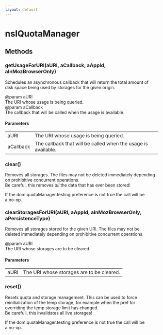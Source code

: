 ```yaml
---
layout: default
---
```


# nsIQuotaManager #

## Methods ##

### getUsageForURI(aURI, aCallback, aAppId, aInMozBrowserOnly) ###
  
Schedules an asynchronous callback that will return the total amount of  
disk space being used by storages for the given origin.  
  
@param aURI  
       The URI whose usage is being queried.  
@param aCallback  
       The callback that will be called when the usage is available.  
  

#### Parameters ####

<table>

<tr>
<td>aURI</td>
<td>       The URI whose usage is being queried.  
</td>
</tr>

<tr>
<td>aCallback</td>
<td>       The callback that will be called when the usage is available.  
</td>
</tr>

</table>

### clear() ###
  
Removes all storages. The files may not be deleted immediately depending  
on prohibitive concurrent operations.  
Be careful, this removes *all* the data that has ever been stored!  
  
If the dom.quotaManager.testing preference is not true the call will be  
a no-op.  
  

### clearStoragesForURI(aURI, aAppId, aInMozBrowserOnly, aPersistenceType) ###
  
Removes all storages stored for the given URI. The files may not be  
deleted immediately depending on prohibitive concurrent operations.  
  
@param aURI  
       The URI whose storages are to be cleared.  
  

#### Parameters ####

<table>

<tr>
<td>aURI</td>
<td>       The URI whose storages are to be cleared.  
</td>
</tr>

</table>

### reset() ###
  
Resets quota and storage management. This can be used to force  
reinitialization of the temp storage, for example when the pref for  
overriding the temp storage limit has changed.  
Be carefull, this invalidates all live storages!  
  
If the dom.quotaManager.testing preference is not true the call will be  
a no-op.  
  
